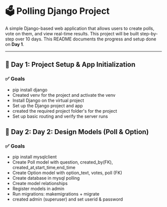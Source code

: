 # 🗳️ Polling Django Project

A simple Django-based web application that allows users to create polls, vote on them, and view real-time results. This project will be built step-by-step over 10 days. This README documents the progress and setup done on **Day 1**.

---

## 📅 Day 1: Project Setup & App Initialization

### ✅ Goals

- pip install django
- Created venv for the project and activate the venv
- Install Django on the virtual project
- Set up the Django project and app
- created the required project folder's for the project
- Set up basic routing and verify the server runs

## 📅 Day 2: Day 2: Design Models (Poll & Option)

### ✅ Goals

- pip install mysqlclient
- Create Poll model with question, created_by(FK), created_at,start_time,end_time
- Create Option model with option_text, votes, poll (FK)
- Create database in mysql polling
- Create model relationships
- Register models in admin
- Run migrations: makemigrations + migrate
- created admin (superuser) and set userid & password
